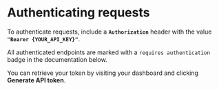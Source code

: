 # Authenticating requests

To authenticate requests, include a **`Authorization`** header with the value **`"Bearer {YOUR_API_KEY}"`**.

All authenticated endpoints are marked with a `requires authentication` badge in the documentation below.

You can retrieve your token by visiting your dashboard and clicking <b>Generate API token</b>.
